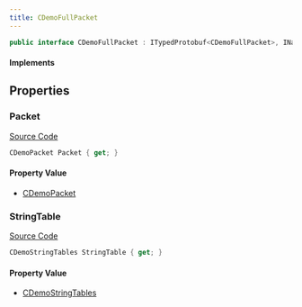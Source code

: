 ```yaml
---
title: CDemoFullPacket
---
```


```csharp
public interface CDemoFullPacket : ITypedProtobuf<CDemoFullPacket>, INativeHandle
```

#### Implements

## Properties

### Packet

[Source Code](https://github.com/swiftly-solution/swiftlys2/blob/main/managed/src/SwiftlyS2.Generated/Protobufs/Interfaces/CDemoFullPacket.cs#L16)

```csharp
CDemoPacket Packet { get; }
```

#### Property Value

- [CDemoPacket](/docs/api/shared/protobufdefinitions/cdemopacket)

### StringTable

[Source Code](https://github.com/swiftly-solution/swiftlys2/blob/main/managed/src/SwiftlyS2.Generated/Protobufs/Interfaces/CDemoFullPacket.cs#L13)

```csharp
CDemoStringTables StringTable { get; }
```

#### Property Value

- [CDemoStringTables](/docs/api/shared/protobufdefinitions/cdemostringtables)

